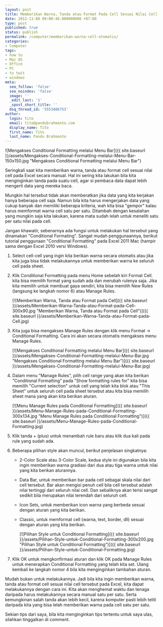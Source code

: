 ```yaml
---
layout: post
title: Memberikan Warna, Tanda atau Format Pada Cell Sesuai Nilai Cell Tersebut
date: 2012-11-08 09:00:48.000000000 +07:00
type: post
published: true
status: publish
permalink: /computer/memberikan-warna-cell-otomatis/
categories:
- Computer
tags:
- how to
- Mac OS
- Office
- PC
- to twit
- windows
meta:
  seo_follow: 'false'
  seo_noindex: 'false'
  image: ''
  _edit_last: '1'
  _spost_short_title: ''
  dsq_thread_id: '5553406753'
author:
  login: tito
  email: tito@pandubrahmanto.com
  display_name: Tito
  first_name: Tito
  last_name: Pandu Brahmanto
---
```

![Mengakses Conditional Formatting melalui Menu Bar]({{ site.baseurl }}/assets/Mengakses-Conditional-Formatting-melalui-Menu-Bar-150x150.jpg "Mengakses Conditional Formatting melalui Menu Bar")

Seringkali saat kita memberikan warna, tanda atau format cell sesuai nilai cell pada Excel secara manual. Hal ini sering kita lakukan bila kita menginginkan tanda pada suatu cell, agar si pembaca data dapat lebih mengerti data yang mereka baca.

Mungkin hal tersebut tidak akan memberatkan jika data yang kita kerjakan hanya beberapa cell saja. Namun bila kita harus mengerjakan data yang cukup banyak dan memiliki beberapa kriteria, wah kita bisa "gempor" kalau harus memformat warna cell satu per satu. Ditambah dengan kesalahan yang mungkin saja kita lakukan, karena mata sudah lelah untuk meneliti satu per satu nilai pada cell.

Jangan khawatir, sebenarnya ada fungsi untuk melakukan hal tersebut yang dinamakan "Conditional Formating". Sangat mudah penggunaannya, berikut tutorial penggunaan "Conditional Formatting" pada Excel 2011 Mac (hampir sama dengan Excel 2010 versi Windows).

1.  Select cell-cell yang ingin kita berikan warna secara otomatis atau jika kita juga bisa tidak melakukannya untuk memberikan warna ke seluruh cell pada sheet.
2.  Klik Conditional Formatting pada menu Home sebelah kiri Format Cell. kita bisa memilih format yang sudah ada dan merubah rulenya saja. Jika kita memilih untuk membuat gaya sendiri, kita bisa memilih New Rules (langsung ke langkah nomor 6) atau Manage Rules.

    [![Memberikan Warna, Tanda atau Format pada Cell]({{ site.baseurl }}/assets/Memberikan-Warna-Tanda-atau-Format-pada-Cell-300x90.jpg "Memberikan Warna, Tanda atau Format pada Cell")]({{ site.baseurl }}/assets/Memberikan-Warna-Tanda-atau-Format-pada-Cell.jpg)

3.  Kita juga bisa mengakses Manage Rules dengan klik menu Format -> Conditional Formatting. Cara ini akan secara otomatis mengakses menu Manage Rules.

    [![Mengakses Conditional Formatting melalui Menu Bar]({{ site.baseurl }}/assets/Mengakses-Conditional-Formatting-melalui-Menu-Bar.jpg "Mengakses Conditional Formatting melalui Menu Bar")]({{ site.baseurl }}/assets/Mengakses-Conditional-Formatting-melalui-Menu-Bar.jpg)

4.  Dalam menu "Manage Rules", pilih cell range yang akan kita berikan "Conditional Formatting" pada "Show formatting rules for" kita bisa memilih "Current selection" untuk cell yang telah kita blok atau "This Sheet" untuk seluruh cell pada sheet tersebut atau kita bisa memilih sheet mana yang akan kita berikan aturan.

    [![Menu Manage Rules pada Conditional Formatting]({{ site.baseurl }}/assets/Menu-Manage-Rules-pada-Conditional-Formatting-300x134.jpg "Menu Manage Rules pada Conditional Formatting")]({{ site.baseurl }}/assets/Menu-Manage-Rules-pada-Conditional-Formatting.jpg)

5.  Klik tanda + (plus) untuk menambah rule baru atau klik dua kali pada rule yang sudah ada.
6.  Beberapa pilihan style akan muncul, berikut penjelasan singkatnya:
    *   2-Color Scale atau 3-Color Scale, kedua style ini digunakan bila kita ingin memberikan warna gradiasi dari dua atau tiga warna untuk nilai yang kita berikan aturannya.
    *   Data Bar, untuk memberikan bar pada cell sebagai skala nilai dari cell tersebut. Bar akan mengisi penuh cell bila cell tersebut adalah nilai tertinggi dari seluruh nilai cell. Dan sebaliknya akan terisi sangat sedikit bila merupakan nilai terendah dari seluruh cell.
    *   Icon Sets, untuk memberikan icon warna yang berbeda sesuai dengan aturan yang kita berikan.
    *   Classic, untuk memformat cell (warna, text, border, dll) sesuai dengan aturan yang kita berikan.

        [![Pilihan Style untuk Conditional Formatting]({{ site.baseurl }}/assets/Pilihan-Style-untuk-Conditional-Formatting-300x200.jpg "Pilihan Style untuk Conditional Formatting")]({{ site.baseurl }}/assets/Pilihan-Style-untuk-Conditional-Formatting.jpg)

7.  Klik OK untuk mengkonfirmasi aturan dan klik OK pada Manage Rules untuk menerapkan Conditional Formatting yang telah kita set. Ulang kembali ke langkah nomor 4 bila kita menginginkan tambahan aturan.

Mudah bukan untuk melakukannya. Jadi bila kita ingin memberikan warna, tanda atau format cell sesuai nilai cell tersebut pada Excel, kita dapat melakukannya dengan cara ini. Kita akan menghemat waktu dan tenaga daripada harus melakukannya secara manual satu per satu. Serta kemungkinan salah tanda akan lebih kecil, karena komputer pasti lebih teliti daripada kita yang bisa lelah memberikan warna pada cell satu per satu.

Sekian tips dari saya, bila kita menginginkan tips tertentu untuk saya ulas, silahkan tinggalkan di comment.
